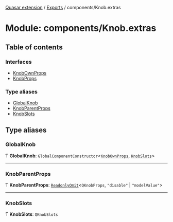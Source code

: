[Quasar extension](../index.md) / [Exports](../modules.md) / components/Knob.extras

# Module: components/Knob.extras

## Table of contents

### Interfaces

- [KnobOwnProps](../interfaces/components_Knob_extras.KnobOwnProps.md)
- [KnobProps](../interfaces/components_Knob_extras.KnobProps.md)

### Type aliases

- [GlobalKnob](components_Knob_extras.md#globalknob)
- [KnobParentProps](components_Knob_extras.md#knobparentprops)
- [KnobSlots](components_Knob_extras.md#knobslots)

## Type aliases

### GlobalKnob

Ƭ **GlobalKnob**: `GlobalComponentConstructor`<[`KnobOwnProps`](../interfaces/components_Knob_extras.KnobOwnProps.md), [`KnobSlots`](components_Knob_extras.md#knobslots)\>

___

### KnobParentProps

Ƭ **KnobParentProps**: [`ReadonlyOmit`](components_api.md#readonlyomit)<`QKnobProps`, ``"disable"`` \| ``"modelValue"``\>

___

### KnobSlots

Ƭ **KnobSlots**: `QKnobSlots`
